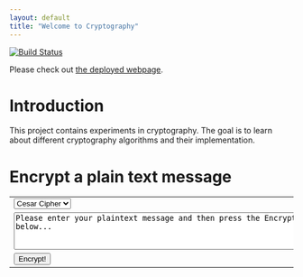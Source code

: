 ```yaml
---
layout: default
title: "Welcome to Cryptography"
---
```


[![Build Status](https://www.travis-ci.com/video-game-coding-club/cryptography.svg?branch=master)](https://www.travis-ci.com/video-game-coding-club/cryptography)

Please check out [the deployed webpage](https://video-game-coding-club.github.io/cryptography/).

# Introduction

This project contains experiments in cryptography. The goal is to
learn about different cryptography algorithms and their
implementation.

# Encrypt a plain text message

<table style="width:100%">
  <tr>
    <td>
      <div id="algorithm">
        <select>
          <option value="cesar">Cesar Cipher</option>
        </select>
      </div>
    </td>
  </tr>
  <tr>
    <td>
      <div id="plaintext">
        <textarea rows="4" cols="80">
Please enter your plaintext message and then press the Encrypt button
below...
        </textarea>
      </div>
    </td>
  </tr>
  <tr>
    <td>
      <button type="button">Encrypt!</button>
    </td>
  </tr>
</table>
